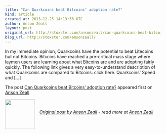 ```yaml
---
title: "Can Quarkcoins beat Bitcoins’ adoption rate?"
kind: article
created_at: 2013-12-25 14:13:33 UTC
author: Anson Zeall
layout: post
original_url: http://stoxster.com/ansonzeall/can-quarkcoins-beat-bitcoins-adoption-rate/
blog_url: http://stoxster.com/ansonzeall/
---
```

<p>In my immediate opinion, Quarkcoins have the potential to beat Litecoins but not Bitcoins. Bitcoins have reached a pre-critical mass stage where laymen users are learning about what Bitcoins are and are adopting fairly quickly. The following link gives a very easy-to-understand description of what Quarkcoins are compared to Bitcoins: click here. Quarkcoins&#8217; Speed and [&#8230;]</p><p>The post <a rel="nofollow" href="http://stoxster.com/ansonzeall/can-quarkcoins-beat-bitcoins-adoption-rate/">Can Quarkcoins beat Bitcoins&#8217; adoption rate?</a> appeared first on <a rel="nofollow" href="http://stoxster.com/ansonzeall">Anson Zeall</a>.</p><div class="author">
  <img src="" style="width: 96px; height: 96;">
  <span style="position: absolute; padding: 32px 15px;">
    <i><a href="http://stoxster.com/ansonzeall/can-quarkcoins-beat-bitcoins-adoption-rate/">Original post</a> by <a href="http://twitter.com/">Anson Zeall</a> - read more at <a href="http://stoxster.com/ansonzeall/">Anson Zeall</a></i>
  </span>
</div>
